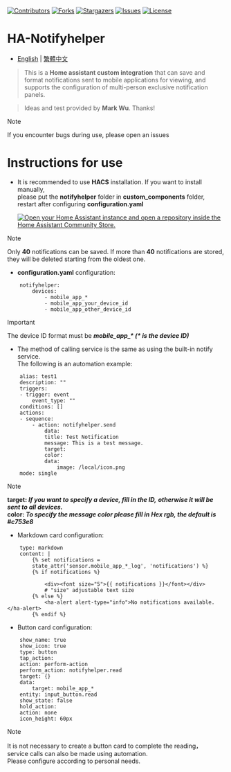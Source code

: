 
 [![Contributors][contributors-shield]][contributors-url]
 [![Forks][forks-shield]][forks-url]
 [![Stargazers][stars-shield]][stars-url]
 [![Issues][issues-shield]][issues-url]
 [![License][license-shield]][license-url]

 [contributors-shield]: https://img.shields.io/github/contributors/kukuxx/HA-NotifyHelper.svg?style=for-the-badge
 [contributors-url]: https://github.com/kukuxx/HA-NotifyHelper/graphs/contributors

 [forks-shield]: https://img.shields.io/github/forks/kukuxx/HA-NotifyHelper.svg?style=for-the-badge
 [forks-url]: https://github.com/kukuxx/HA-NotifyHelper/network/members

 [stars-shield]: https://img.shields.io/github/stars/kukuxx/HA-NotifyHelper.svg?style=for-the-badge
 [stars-url]: https://github.com/kukuxx/HA-NotifyHelper/stargazers

 [issues-shield]: https://img.shields.io/github/issues/kukuxx/HA-NotifyHelper.svg?style=for-the-badge
 [issues-url]: https://github.com/kukuxx/HA-NotifyHelper/issues

 [license-shield]: https://img.shields.io/github/license/kukuxx/HA-NotifyHelper.svg?style=for-the-badge
 [license-url]: https://github.com/kukuxx/HA-NotifyHelper/blob/main/LICENSE

# HA-Notifyhelper

- [English](/README.md) | [繁體中文](/README-zh-TW.md)

> This is a **Home assistant custom integration** that can save and format
  notifications sent to mobile applications for viewing, and supports the configuration
  of multi-person exclusive notification panels.

> Ideas and test provided by **Mark Wu**. Thanks!

> [!NOTE]
> If you encounter bugs during use, please open an issues

# Instructions for use  

- It is recommended to use **HACS** installation. If you want to install manually, 
  <br>please put the **notifyhelper** folder in **custom_components** folder, 
  <br>restart after configuring **configuration.yaml**

  [![Open your Home Assistant instance and open a repository inside the Home Assistant Community Store.](https://my.home-assistant.io/badges/hacs_repository.svg)](https://my.home-assistant.io/redirect/hacs_repository/?owner=kukuxx&repository=HA-NotifyHelper&category=Integration)

> [!NOTE]
> Only **40** notifications can be saved. If more than **40** notifications are stored,
  <br>they will be deleted starting from the oldest one.

- **configuration.yaml** configuration:
```
    notifyhelper:
        devices:
            - mobile_app_*
            - mobile_app_your_device_id
            - mobile_app_other_device_id
```
> [!important]
> The device ID format must be <b><i>mobile_app_* (* is the device ID)</i></b>

- The method of calling service is the same as using the built-in notify service. <br>
  The following is an automation example:
```
    alias: test1
    description: ""
    triggers:
    - trigger: event
        event_type: ""
    conditions: []
    actions:
    - sequence:
        - action: notifyhelper.send
            data:
            title: Test Notification
            message: This is a test message.
            target: 
            color:
            data:
                image: /local/icon.png
    mode: single
```
> [!NOTE]
> **target: <i>If you want to specify a device, fill in the ID,</i>**
  **<i>otherwise it will be sent to all devices.</i>** <br>
  **color: <i>To specify the message color please fill in Hex rgb, the default is #c753e8**</i>
   
- Markdown card configuration:
```
    type: markdown
    content: |
        {% set notifications =
        state_attr('sensor.mobile_app_*_log', 'notifications') %}
        {% if notifications %}
            
            <div><font size="5">{{ notifications }}</font></div>
            # "size" adjustable text size
        {% else %}
            <ha-alert alert-type="info">No notifications available.</ha-alert>
        {% endif %}
```

- Button card configuration:
```
    show_name: true
    show_icon: true
    type: button
    tap_action:
    action: perform-action
    perform_action: notifyhelper.read
    target: {}
    data:
        target: mobile_app_*
    entity: input_button.read
    show_state: false
    hold_action:
    action: none
    icon_height: 60px
```
> [!NOTE]
> It is not necessary to create a button card to complete the reading，<br>
  service calls can also be made using automation. <br>
  Please configure according to personal needs.          

